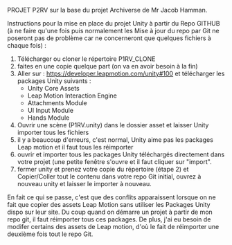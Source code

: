PROJET P2RV sur la base du projet Archiverse de Mr Jacob Hamman. 

Instructions pour la mise en place du projet Unity à partir du Repo GITHUB (à ne faire qu'une fois puis normalement les Mise à jour du repo par Git ne poseront pas de problème car ne concerneront que quelques fichiers à chaque fois) :

1) Télécharger ou cloner le répertoire P1RV_CLONE
2) faites en une copie quelque part (on va en avoir besoin à la fin) 
3) Aller sur : https://developer.leapmotion.com/unity#100 et télécharger les packages Unity suivants :
   - Unity Core Assets
   - Leap Motion Interaction Engine
   - Attachments Module
   - UI Input Module
   - Hands Module
4) Ouvrir une scène (P1RV.unity) dans le dossier asset et laisser Unity importer tous les fichiers
5) il y a beaucoup d'erreurs, c'est normal, Unity aime pas les packages Leap motion et il faut tous les réimporter
6) ouvrir et importer tous les packages Unity téléchargés directement dans votre projet (une petite fenêtre s'ouvre et il faut cliquer sur "import".
7) fermer unity et prenez votre copie du répertoire (étape 2) et Copier/Coller tout le contenu dans votre repo Git initial, ouvrez à nouveau unity et laisser le importer à nouveau.


En fait ce qui se passe, c'est que des conflits apparaissent lorsque on ne fait que copier des assets Leap Motion sans utiliser les Packages Unity dispo sur leur site. Du coup quand on démarre un projet à partir de mon repo git, il faut réimporter tous ces packages. De plus, j'ai eu besoin de modifer certains des assets de Leap motion, d'où le fait de réimporter une deuxième fois tout le repo Git.
